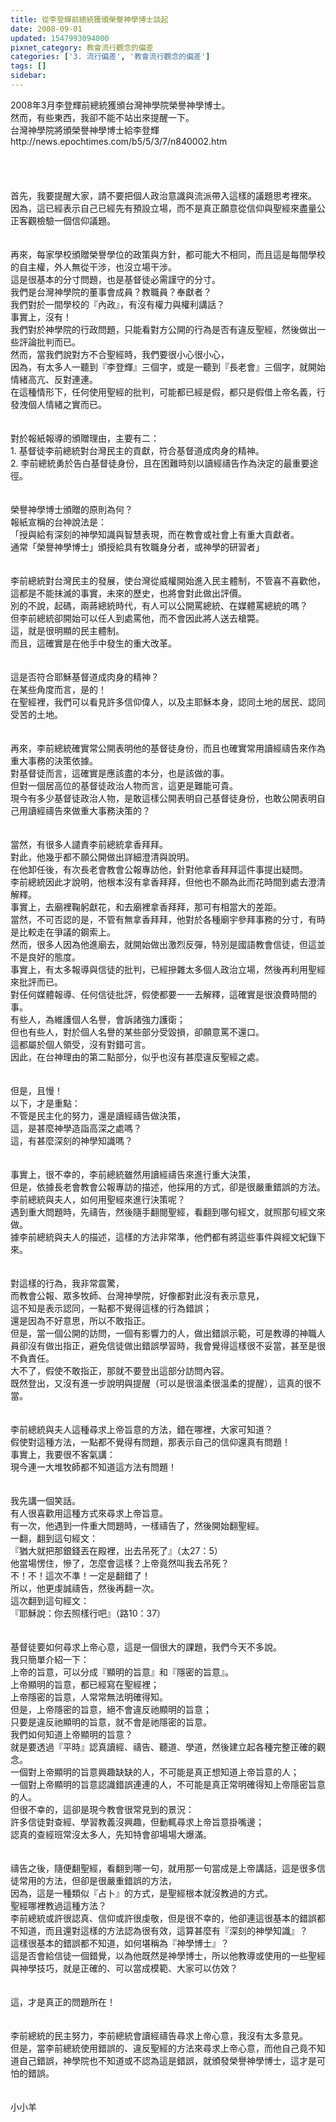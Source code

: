 ```yaml
---
title: 從李登輝前總統獲頒榮譽神學博士談起
date: 2008-09-01
updated: 1547993094000
pixnet_category: 教會流行觀念的偏差
categories: ['3. 流行偏差', '教會流行觀念的偏差']
tags: []
sidebar: 
---
```


<p>2008年3月李登輝前總統獲頒台灣神學院榮譽神學博士。<br/>然而，有些東西，我卻不能不站出來提醒一下。<br/><!--more-->台灣神學院將頒榮譽神學博士給李登輝<br/>http://news.epochtimes.com/b5/5/3/7/n840002.htm<br/><br/><br/><br/><br/>首先，我要提醒大家，請不要把個人政治意識與流派帶入這樣的議題思考裡來。<br/>因為，這已經表示自己已經先有預設立場，而不是真正願意從信仰與聖經來盡量公正客觀檢驗一個信仰議題。<br/><br/><br/>再來，每家學校頒贈榮譽學位的政策與方針，都可能大不相同，而且這是每間學校的自主權，外人無從干涉，也沒立場干涉。<br/>這是很基本的分寸問題，也是基督徒必需謹守的分寸。<br/>我們是台灣神學院的董事會成員？教職員？奉獻者？<br/>我們對於一間學校的『內政』，有沒有權力與權利講話？<br/>事實上，沒有！<br/>我們對於神學院的行政問題，只能看對方公開的行為是否有違反聖經，然後做出一些評論批判而已。<br/>然而，當我們說對方不合聖經時，我們要很小心很小心，<br/>因為，有太多人一聽到『李登輝』三個字，或是一聽到『長老會』三個字，就開始情緒高亢、反對連連。<br/>在這種情形下，任何使用聖經的批判，可能都已經是假，都只是假借上帝名義，行發洩個人情緒之實而已。<br/><br/><br/>對於報紙報導的頒贈理由，主要有二：<br/>1.	基督徒李前總統對台灣民主的貢獻，符合基督道成肉身的精神。<br/>2.	李前總統勇於告白基督徒身份，且在困難時刻以讀經禱告作為決定的最重要途徑。<br/><br/><br/>榮譽神學博士頒贈的原則為何？<br/>報紙宣稱的台神說法是：<br/>「授與給有深刻的神學知識與智慧表現，而在教會或社會上有重大貢獻者。<br/>通常「榮譽神學博士」頒授給具有牧職身分者，或神學的研習者」<br/><br/><br/>李前總統對台灣民主的發展，使台灣從威權開始進入民主體制，不管喜不喜歡他，這都是不能抹滅的事實，未來的歷史，也將會對此做出評價。<br/>別的不說，起碼，兩蔣總統時代，有人可以公開罵總統、在媒體罵總統的嗎？<br/>但李前總統卻開始可以任人到處罵他，而不會因此將人送去槍斃。<br/>這，就是很明顯的民主體制。<br/>而且，這確實是在他手中發生的重大改革。<br/><br/><br/>這是否符合耶穌基督道成肉身的精神？<br/>在某些角度而言，是的！<br/>在聖經裡，我們可以看見許多信仰偉人，以及主耶穌本身，認同土地的居民、認同受苦的土地。<br/><br/><br/>再來，李前總統確實常公開表明他的基督徒身份，而且也確實常用讀經禱告來作為重大事務的決策依據。<br/>對基督徒而言，這確實是應該盡的本分，也是該做的事。<br/>但對一個居高位的基督徒政治人物而言，這更是難能可貴。<br/>現今有多少基督徒政治人物，是敢這樣公開表明自己基督徒身份，也敢公開表明自己用讀經禱告來做重大事務決策的？<br/><br/><br/>當然，有很多人譴責李前總統拿香拜拜。<br/>對此，他幾乎都不願公開做出詳細澄清與說明。<br/>在他卸任後，有次長老會教會公報專訪他，針對他拿香拜拜這件事提出疑問。<br/>李前總統因此才說明，他根本沒有拿香拜拜，但他也不願為此而花時間到處去澄清解釋。<br/>事實上，去廟裡鞠躬獻花，和去廟裡拿香拜拜，那可有相當大的差距。<br/>當然，不可否認的是，不管有無拿香拜拜，他對於各種廟宇參拜事務的分寸，有時是比較走在爭議的鋼索上。<br/>然而，很多人因為他進廟去，就開始做出激烈反彈，特別是國語教會信徒，但這並不是良好的態度。<br/>事實上，有太多報導與信徒的批判，已經摻雜太多個人政治立場，然後再利用聖經來批評而已。<br/>對任何媒體報導、任何信徒批評，假使都要一一去解釋，這確實是很浪費時間的事。<br/>有些人，為維護個人名譽，會訴諸強力護衛；<br/>但也有些人，對於個人名譽的某些部分受毀損，卻願意罵不還口。<br/>這都屬於個人領受，沒有對錯可言。<br/>因此，在台神理由的第二點部分，似乎也沒有甚麼違反聖經之處。<br/><br/><br/>但是，且慢！<br/>以下，才是重點：<br/>不管是民主化的努力，還是讀經禱告做決策，<br/>這，是甚麼神學造詣高深之處嗎？<br/>這，有甚麼深刻的神學知識嗎？<br/><br/><br/>事實上，很不幸的，李前總統雖然用讀經禱告來進行重大決策，<br/>但是，依據長老會教會公報專訪的描述，他採用的方式，卻是很嚴重錯誤的方法。<br/>李前總統與夫人，如何用聖經來進行決策呢？<br/>遇到重大問題時，先禱告，然後隨手翻閱聖經，看翻到哪句經文，就照那句經文來做。<br/>據李前總統與夫人的描述，這樣的方法非常準，他們都有將這些事件與經文紀錄下來。<br/><br/><br/>對這樣的行為，我非常震驚，<br/>而教會公報、眾多牧師、台灣神學院，好像都對此沒有表示意見，<br/>這不知是表示認同，一點都不覺得這樣的行為錯誤；<br/>還是因為不好意思，所以不敢指正。<br/>但是，當一個公開的訪問，一個有影響力的人，做出錯誤示範，可是教導的神職人員卻沒有做出指正，避免信徒做出錯誤學習時，我會覺得這樣很不妥當，甚至是很不負責任。<br/>大不了，假使不敢指正，那就不要登出這部分訪問內容。<br/>既然登出，又沒有進一步說明與提醒（可以是很溫柔很溫柔的提醒），這真的很不當。<br/><br/><br/>李前總統與夫人這種尋求上帝旨意的方法，錯在哪裡，大家可知道？<br/>假使對這種方法，一點都不覺得有問題，那表示自己的信仰還真有問題！<br/>事實上，我要很不客氣講：<br/>現今連一大堆牧師都不知道這方法有問題！<br/><br/><br/>我先講一個笑話。<br/>有人很喜歡用這種方式來尋求上帝旨意。<br/>有一次，他遇到一件重大問題時，一樣禱告了，然後開始翻聖經。<br/>一翻，翻到這句經文：<br/>『猶大就把那銀錢丟在殿裡，出去吊死了』（太27：5）<br/>他當場愣住，慘了，怎麼會這樣？上帝竟然叫我去吊死？<br/>不！不！這次不準！一定是翻錯了！<br/>所以，他更虔誠禱告，然後再翻一次。<br/>這次翻到這句經文：<br/>『耶穌說：你去照樣行吧』（路10：37）<br/><br/><br/>基督徒要如何尋求上帝心意，這是一個很大的課題，我們今天不多說。<br/>我只簡單介紹一下：<br/>上帝的旨意，可以分成『顯明的旨意』和『隱密的旨意』。<br/>上帝顯明的旨意，都已經寫在聖經裡；<br/>上帝隱密的旨意，人常常無法明確得知。<br/>但是，上帝隱密的旨意，絕不會違反祂顯明的旨意；<br/>只要是違反祂顯明的旨意，就不會是祂隱密的旨意。<br/>我們如何知道上帝顯明的旨意？<br/>就是要透過『平時』認真讀經、禱告、聽道、學道，然後建立起各種完整正確的觀念。<br/>一個對上帝顯明的旨意興趣缺缺的人，不可能是真正想知道上帝旨意的人；<br/>一個對上帝顯明的旨意認識錯誤連連的人，不可能是真正常明確得知上帝隱密旨意的人。<br/>但很不幸的，這卻是現今教會很常見到的景況：<br/>許多信徒對查經、學習教義沒興趣，但動輒尋求上帝旨意掛嘴邊；<br/>認真的查經班常沒太多人，先知特會卻場場大爆滿。<br/><br/><br/>禱告之後，隨便翻聖經，看翻到哪一句，就用那一句當成是上帝講話，這是很多信徒常用的方法，但卻是很嚴重錯誤的方法，<br/>因為，這是一種類似『占卜』的方式，是聖經根本就沒教過的方式。<br/>聖經哪裡教過這種方法？<br/>李前總統或許很認真、信仰或許很虔敬，但是很不幸的，他卻連這很基本的錯誤都不知道，而且還對這樣的方法認為很有效，這算甚麼有『深刻的神學知識』？<br/>這樣很基本的錯誤都不知道，如何堪稱為『神學博士』？<br/>這是否會給信徒一個錯覺，以為他既然是神學博士，所以他教導或使用的一些聖經與神學技巧，就是正確的、可以當成模範、大家可以仿效？<br/><br/><br/>這，才是真正的問題所在！<br/><br/><br/>李前總統的民主努力，李前總統會讀經禱告尋求上帝心意，我沒有太多意見。<br/>但是，當李前總統使用錯誤的、違反聖經的方法來尋求上帝心意，而他自己竟不知道自己錯誤，神學院也不知道或不認為這是錯誤，就頒發榮譽神學博士，這才是可怕的錯誤。<br/><br/><br/>小小羊<br/></p>